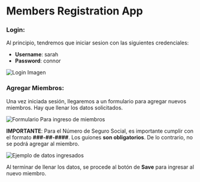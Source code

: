 # Members Registration App

### Login:
Al principio, tendremos que iniciar sesion con las siguientes credenciales:
- **Username**: sarah
- **Password**: connor

![Login Imagen](https://ik.imagekit.io/sekosolares/Maquetaciones/NewCombinChallenge/challenge-login_-ZnzRAMFq.PNG?ik-sdk-version=javascript-1.4.3&updatedAt=1649011852592)


### Agregar Miembros:
Una vez iniciada sesión, llegaremos a un formulario para agregar nuevos miembros.
Hay que llenar los datos solicitados.

![Formulario Para ingreso de miembros](https://ik.imagekit.io/sekosolares/Maquetaciones/NewCombinChallenge/challenge-main-screen_OWnpk2rz8.PNG?ik-sdk-version=javascript-1.4.3&updatedAt=1649011852714)

**IMPORTANTE**: Para el Número de Seguro Social, es importante cumplir con el formato **###-##-####**. Los guiones **son obligatorios**. De lo contrario, no se podrá agregar al miembro.

![Ejemplo de datos ingresados](https://ik.imagekit.io/sekosolares/Maquetaciones/NewCombinChallenge/challenge-screen-wdata_5IU-7PcCb.PNG?ik-sdk-version=javascript-1.4.3&updatedAt=1649011852651)

Al terminar de llenar los datos, se procede al botón de **Save** para ingresar al nuevo miembro.